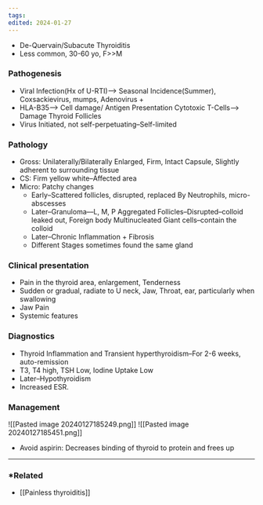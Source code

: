 ```yaml
---
tags: 
edited: 2024-01-27
---
```

- De-Quervain/Subacute Thyroiditis 
- Less common, 30-60 yo, F>>M
### Pathogenesis
- Viral Infection(Hx of U-RTI)––> Seasonal Incidence(Summer), Coxsackievirus, mumps, Adenovirus +
- HLA-B35––> Cell damage/ Antigen Presentation Cytotoxic T-Cells––> Damage Thyroid Follicles
- Virus Initiated, not self-perpetuating–Self-limited

### Pathology
- Gross: Unilaterally/Bilaterally Enlarged, Firm, Intact Capsule, Slightly adherent to surrounding tissue
- CS: Firm yellow white–Affected area
- Micro: Patchy changes
	- Early–Scattered follicles, disrupted, replaced By Neutrophils, micro-abscesses
	- Later–Granuloma––L, M, P Aggregated Follicles–Disrupted–colloid leaked out, Foreign body Multinucleated Giant cells–contain the colloid
	- Later–Chronic Inflammation + Fibrosis
	- Different Stages sometimes found the same gland

### Clinical presentation
- Pain in the thyroid area, enlargement, Tenderness
- Sudden or gradual, radiate to U neck, Jaw, Throat, ear, particularly when swallowing
- Jaw Pain
- Systemic features

### Diagnostics
- Thyroid Inflammation and Transient hyperthyroidism–For 2-6 weeks, auto-remission
- T3, T4 high, TSH Low, Iodine Uptake Low
- Later–Hypothyroidism
- Increased ESR.

### Management
![[Pasted image 20240127185249.png]]
![[Pasted image 20240127185451.png]]
- Avoid aspirin: Decreases binding of thyroid to protein and frees up


---
### *Related
- [[Painless thyroiditis]] 